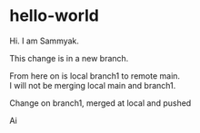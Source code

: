 # hello-world

Hi. I am Sammyak.

This change is in a new branch.

From here on is local branch1 to remote main. <br>
I will not be merging local main and branch1.

Change on branch1, merged at local and pushed

Ai